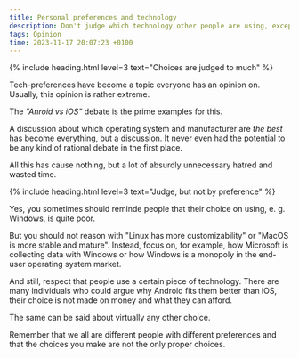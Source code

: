 ```yaml
---
title: Personal preferences and technology
description: Don't judge which technology other people are using, except when their choice is somewhat morally challenging of course.
tags: Opinion
time: 2023-11-17 20:07:23 +0100
---
```


{% include heading.html level=3 text="Choices are judged to much" %}

Tech-preferences have become a topic everyone has an opinion on. Usually, this opinion is rather extreme.

The *"Anroid vs iOS"* debate is the prime examples for this.

A discussion about which operating system and manufacturer are *the best* has become everything, but a discussion. It never even had the potential to be any kind of rational debate in the first place.

All this has cause nothing, but a lot of absurdly unnecessary hatred and wasted time.

{% include heading.html level=3 text="Judge, but not by preference" %}

Yes, you sometimes should reminde people that their choice on using, e. g. Windows, is quite poor.

But you should not reason with "Linux has more customizability" or "MacOS is more stable and mature". Instead, focus on, for example, how Microsoft is collecting data with Windows or how Windows is a monopoly in the end-user operating system market.

And still, respect that people use a certain piece of technology. There are many individuals who could argue why Android fits them better than iOS, their choice is not made on money and what they can afford.

The same can be said about virtually any other choice.

Remember that we all are different people with different preferences and that the choices you make are not the only proper choices.
